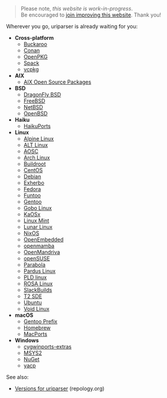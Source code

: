 <!--
.. title: uriparser Packages
.. slug: packages
.. date: 2018-01-06 21:52:32 UTC
.. tags:
.. category:
.. link:
.. description:
.. type: text
-->

> Please note, *this website is work-in-progress*.<br />
Be encouraged to
[join improving this website](https://github.com/uriparser/uriparser.github.io).
Thank you!


Wherever you go, uriparser is already waiting for you:

* __Cross-platform__
    * [Buckaroo](https://buckaroo.pm/packages/buckaroo-pm/uriparser)
    * [Conan](https://github.com/conan-io/conan-center-index/tree/master/recipes/uriparser)
    * [OpenPKG](http://download.openpkg.org/packages/current/source/EVAL/)
    * [Spack](https://github.com/spack/spack/blob/develop/var/spack/repos/builtin/packages/uriparser/package.py)
    * [vcpkg](https://github.com/Microsoft/vcpkg/tree/master/ports/uriparser)
* __AIX__
    * [AIX Open Source Packages](http://www.oss4aix.org/download/SRPMS/uriparser/)
* __BSD__
    * [DragonFly BSD](https://github.com/DragonFlyBSD/DPorts/tree/master/net/uriparser)
    * [FreeBSD](https://svnweb.freebsd.org/ports/head/net/uriparser/)
    * [NetBSD](https://pkgsrc.se/textproc/uriparser)
    * [OpenBSD](https://github.com/openbsd/ports/tree/master/www/uriparser)
* __Haiku__
    * [HaikuPorts](https://github.com/haikuports/haikuports/tree/master/dev-libs/uriparser)
* __Linux__
    * [Alpine Linux](https://pkgs.alpinelinux.org/packages?name=*uriparser*&branch=edge)
    * [ALT Linux](https://packages.altlinux.org/en/p11/srpms/liburiparser/)
    * [AOSC](https://packages.aosc.io/packages/uriparser)
    * [Arch Linux](https://www.archlinux.org/packages/?sort=&q=uriparser&maintainer=&flagged=)
    * [Buildroot](https://git.busybox.net/buildroot/tree/package/liburiparser)
    * [CentOS](https://git.centos.org/rpms/uriparser/branches)
    * [Debian](https://packages.debian.org/source/uriparser)
    * [Exherbo](https://summer.exherbolinux.org/packages/dev-libs/uriparser/index.html)
    * [Fedora](https://src.fedoraproject.org/rpms/uriparser/branches?branchname=master)
    * [Funtoo](https://github.com/funtoo/dev-kit/tree/master/dev-libs/uriparser)
    * [Gentoo](https://packages.gentoo.org/packages/dev-libs/uriparser)
    * [Gobo Linux](https://github.com/gobolinux/Recipes/tree/master/LibURIParser)
    * [KaOSx](https://github.com/KaOSx/apps/blob/master/uriparser/PKGBUILD)
    * [Linux Mint](https://community.linuxmint.com/software/view/liburiparser-dev)
    * [Lunar Linux](https://github.com/lunar-linux/moonbase-other/blob/master/libs/uriparser/DETAILS)
    * [NixOS](https://github.com/NixOS/nixpkgs/blob/master/pkgs/development/libraries/uriparser/default.nix)
    * [OpenEmbedded](https://github.com/openembedded/meta-openembedded/tree/master/meta-oe/recipes-support/uriparser)
    * [openmamba](https://openmamba.org/en/packages/?tag=devel&pkg=uriparser.source)
    * [OpenMandriva](https://github.com/OpenMandrivaAssociation/uriparser/blob/master/uriparser.spec)
    * [openSUSE](https://build.opensuse.org/package/show/devel:libraries:c_c++/uriparser)
    * [Parabola](https://www.parabola.nu/packages/community/x86_64/uriparser/)
    * [Pardus Linux](https://packages.pardusproject.org/playground/source/uriparser.html)
    * [PLD linux](https://github.com/pld-linux/uriparser/blob/master/uriparser.spec)
    * [ROSA Linux](https://abf.rosalinux.ru/import/uriparser)
    * [SlackBuilds](https://slackbuilds.org/repository/14.2/libraries/uriparser/)
    * [T2 SDE](https://svn.exactcode.de/t2/trunk/package/www/uriparser/uriparser.desc)
    * [Ubuntu](https://packages.ubuntu.com/source/uriparser)
    * [Void Linux](https://github.com/void-linux/void-packages/blob/master/srcpkgs/uriparser/template)
* __macOS__
    * [Gentoo Prefix](https://packages.gentoo.org/packages/dev-libs/uriparser)
    * [Homebrew](https://formulae.brew.sh/formula/uriparser)
    * [MacPorts](https://github.com/macports/macports-ports/blob/master/devel/uriparser/Portfile)
* __Windows__
    * [cygwinports-extras](https://github.com/cygwinports-extras/uriparser)
    * [MSYS2](https://github.com/msys2/MINGW-packages/blob/master/mingw-w64-uriparser/PKGBUILD)
    * [NuGet](https://www.nuget.org/packages?q=uriparser)
    * [yacp](https://github.com/fd00/yacp/tree/master/uriparser)


See also:

* [Versions for uriparser](https://repology.org/metapackage/uriparser/versions) (repology.org)
